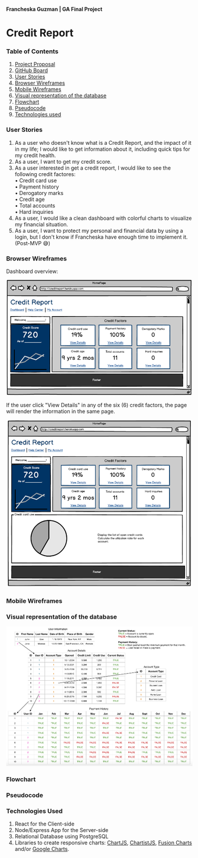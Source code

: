 **Francheska Guzman | GA Final Project**

# Credit Report

### Table of Contents

1. [Project Proposal](./proposal.md)
2. [GitHub Board](https://github.com/francheska-guzman/credit-report/projects#boards?repos=93885730)
3. [User Stories](#userstories)
4. [Browser Wireframes](#browser)
5. [Mobile Wireframes](#mobile)
6. [Visual representation of the database](#database)
7. [Flowchart](#flowchart)
8. [Pseudocode](#pseudocode)
9. [Technologies used](#technologies)

<a name="userstories">

### User Stories

1. As a user who doesn't know what is a Credit Report, and the impact of it in my life; I would like to get information about it, including quick tips for my credit health.
2. As a user, I want to get my credit score.
3. As a user interested in get a credit report, I would like to see the following credit factores:<br />
	• Credit card use<br />
	• Payment history<br />
	• Derogatory marks<br />
	• Credit age<br />
	• Total accounts<br />
	• Hard inquiries
4. As a user, I would like a clean dashboard with colorful charts to visualize my financial situation.
5. As a user, I want to protect my personal and financial data by using a login, but I don't know if Francheska have enough time to implement it. (Post-MVP 😅)

</a>

<a name="browser">

### Browser Wireframes

Dashboard overview:

![Browser](./images/browser1.png)

If the user click "View Details" in any of the six (6) credit factors, the page will render the information in the same page.

![Browser](./images/browser2.png)

</a>

<a name="mobile">

### Mobile Wireframes

</a>

<a name="database">

### Visual representation of the database

![Database](./images/database.png)

</a>

<a name="flowchart">

### Flowchart

</a>

<a name="pseudocode">

### Pseudocode

</a>

<a name="technologies">

### Technologies Used

1. React for the Client-side
2. Node/Express App for the Server-side
3. Relational Database using PostgreSQL
4. Libraries to create responsive charts: [ChartJS](http://www.chartjs.org/), [ChartistJS](http://gionkunz.github.io/chartist-js/), [Fusion Charts](http://www.fusioncharts.com/) and/or [Google Charts](https://developers.google.com/chart/).

</a>



